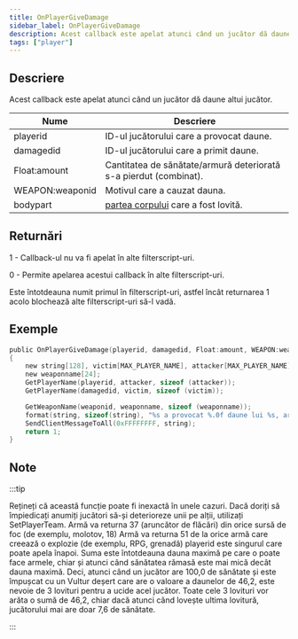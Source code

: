 ```yaml
---
title: OnPlayerGiveDamage
sidebar_label: OnPlayerGiveDamage
description: Acest callback este apelat atunci când un jucător dă daune altui jucător.
tags: ["player"]
---
```


## Descriere

Acest callback este apelat atunci când un jucător dă daune altui jucător.

| Nume            | Descriere                                                         |
|-----------------|-------------------------------------------------------------------|
| playerid        | ID-ul jucătorului care a provocat daune.                          |
| damagedid       | ID-ul jucătorului care a primit daune.                            |
| Float:amount    | Cantitatea de sănătate/armură deteriorată s-a pierdut (combinat). |
| WEAPON:weaponid | Motivul care a cauzat dauna.                                      |
| bodypart        | [partea corpului](../resources/bodyparts) care a fost lovită.     |

## Returnări

1 - Callback-ul nu va fi apelat în alte filterscript-uri.

0 - Permite apelarea acestui callback în alte filterscript-uri.

Este întotdeauna numit primul în filterscript-uri, astfel încât returnarea 1 acolo blochează alte filterscript-uri să-l vadă.

## Exemple

```c
public OnPlayerGiveDamage(playerid, damagedid, Float:amount, WEAPON:weaponid, bodypart)
{
    new string[128], victim[MAX_PLAYER_NAME], attacker[MAX_PLAYER_NAME];
    new weaponname[24];
    GetPlayerName(playerid, attacker, sizeof (attacker));
    GetPlayerName(damagedid, victim, sizeof (victim));

    GetWeaponName(weaponid, weaponname, sizeof (weaponname));
    format(string, sizeof(string), "%s a provocat %.0f daune lui %s, armă: %s, partea corpului: %d", attacker, amount, victim, weaponname, bodypart);
    SendClientMessageToAll(0xFFFFFFFF, string);
    return 1;
}
```

## Note

:::tip

Rețineți că această funcție poate fi inexactă în unele cazuri. Dacă doriți să împiedicați anumiți jucători să-și deterioreze unii pe alții, utilizați SetPlayerTeam. Armă va returna 37 (aruncător de flăcări) din orice sursă de foc (de exemplu, molotov, 18) Armă va returna 51 de la orice armă care creează o explozie (de exemplu, RPG, grenadă) playerid este singurul care poate apela înapoi. Suma este întotdeauna dauna maximă pe care o poate face armele, chiar și atunci când sănătatea rămasă este mai mică decât dauna maximă. Deci, atunci când un jucător are 100,0 de sănătate și este împușcat cu un Vultur deșert care are o valoare a daunelor de 46,2, este nevoie de 3 lovituri pentru a ucide acel jucător. Toate cele 3 lovituri vor arăta o sumă de 46,2, chiar dacă atunci când lovește ultima lovitură, jucătorului mai are doar 7,6 de sănătate.

:::
